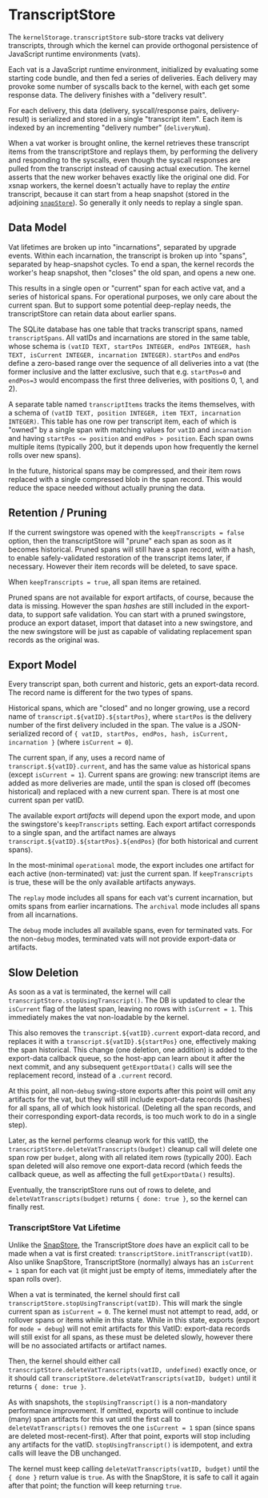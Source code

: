 # TranscriptStore

The `kernelStorage.transcriptStore` sub-store tracks vat delivery transcripts, through which the kernel can provide orthogonal persistence of JavaScript runtime environments (vats).

Each vat is a JavaScript runtime environment, initialized by evaluating some starting code bundle, and then fed a series of deliveries. Each delivery may provoke some number of syscalls back to the kernel, with each get some response data. The delivery finishes with a "delivery result".

For each delivery, this data (delivery, syscall/response pairs, delivery-result) is serialized and stored in a single "transcript item". Each item is indexed by an incrementing "delivery number" (`deliveryNum`).

When a vat worker is brought online, the kernel retrieves these transcript items from the transcriptStore and replays them, by performing the delivery and responding to the syscalls, even though the syscall responses are pulled from the transcript instead of causing actual execution. The kernel asserts that the new worker behaves exactly like the original one did. For xsnap workers, the kernel doesn't actually have to replay the *entire* transcript, because it can start from a heap snapshot (stored in the adjoining [`snapStore`](./snapstore.md)). So generally it only needs to replay a single span.

## Data Model

Vat lifetimes are broken up into "incarnations", separated by upgrade events. Within each incarnation, the transcript is broken up into "spans", separated by heap-snapshot cycles. To end a span, the kernel records the worker's heap snapshot, then "closes" the old span, and opens a new one.

This results in a single open or "current" span for each active vat, and a series of historical spans. For operational purposes, we only care about the current span. But to support some potential deep-replay needs, the transcriptStore can retain data about earlier spans.

The SQLite database has one table that tracks transcript spans, named `transcriptSpans`. All vatIDs and incarnations are stored in the same table, whose schema is `(vatID TEXT, startPos INTEGER, endPos INTEGER, hash TEXT, isCurrent INTEGER, incarnation INTEGER)`. `startPos` and `endPos` define a zero-based range over the sequence of all deliveries into a vat (the former inclusive and the latter exclusive, such that e.g. `startPos=0` and `endPos=3` would encompass the first three deliveries, with positions 0, 1, and 2).

A separate table named `transcriptItems` tracks the items themselves, with a schema of `(vatID TEXT, position INTEGER, item TEXT, incarnation INTEGER)`. This table has one row per transcript item, each of which is "owned" by a single span with matching values for `vatID` and `incarnation` and having `startPos <= position` and `endPos > position`. Each span owns multiple items (typically 200, but it depends upon how frequently the kernel rolls over new spans).

In the future, historical spans may be compressed, and their item rows replaced with a single compressed blob in the span record. This would reduce the space needed without actually pruning the data.

## Retention / Pruning

If the current swingstore was opened with the `keepTranscripts = false` option, then the transcriptStore will "prune" each span as soon as it becomes historical. Pruned spans will still have a span record, with a hash, to enable safely-validated restoration of the transcript items later, if necessary. However their item records will be deleted, to save space.

When `keepTranscripts = true`, all span items are retained.

Pruned spans are not available for export artifacts, of course, because the data is missing. However the span *hashes* are still included in the export-data, to support safe validation. You can start with a pruned swingstore, produce an export dataset, import that dataset into a new swingstore, and the new swingstore will be just as capable of validating replacement span records as the original was.

## Export Model

Every transcript span, both current and historic, gets an export-data record. The record name is different for the two types of spans.

Historical spans, which are "closed" and no longer growing, use a record name of
`transcript.${vatID}.${startPos}`, where `startPos` is the delivery number of the first delivery included in the span. The value is a JSON-serialized record of `{ vatID, startPos, endPos, hash, isCurrent, incarnation }` (where `isCurrent = 0`).

The current span, if any, uses a record name of `transcript.${vatID}.current`, and has the same value as historical spans (except `isCurrent = 1`). Current spans are growing: new transcript items are added as more deliveries are made, until the span is closed off (becomes historical) and replaced with a new current span. There is at most one current span per vatID.

The available export *artifacts* will depend upon the export mode, and upon the swingstore's `keepTranscripts` setting. Each export artifact corresponds to a single span, and the artifact names are always `transcript.${vatID}.${startPos}.${endPos}` (for both historical and current spans).

In the most-minimal `operational` mode, the export includes one artifact for each active (non-terminated) vat: just the current span. If `keepTranscripts` is true, these will be the only available artifacts anyways.

The `replay` mode includes all spans for each vat's current incarnation, but omits spans from earlier incarnations. The `archival` mode includes all spans from all incarnations.

The `debug` mode includes all available spans, even for terminated vats. For the non-`debug` modes, terminated vats will not provide export-data or artifacts.

## Slow Deletion

As soon as a vat is terminated, the kernel will call `transcriptStore.stopUsingTranscript()`.  The DB is updated to clear the `isCurrent` flag of the latest span, leaving no rows with `isCurrent = 1`. This immediately makes the vat non-loadable by the kernel.

This also removes the `transcript.${vatID}.current` export-data record, and replaces it with a `transcript.${vatID}.${startPos}` one, effectively making the span historical. This change (one deletion, one addition) is added to the export-data callback queue, so the host-app can learn about it after the next commit, and any subsequent `getExportData()` calls will see the replacement record, instead of a `.current` record.

At this point, all non-`debug` swing-store exports after this point will omit any artifacts for the vat, but they will still include export-data records (hashes) for all spans, all of which look historical. (Deleting all the span records, and their corresponding export-data records, is too much work to do in a single step).

Later, as the kernel performs cleanup work for this vatID, the `transcriptStore.deleteVatTranscripts(budget)` cleanup call will delete one span row per `budget`, along with all related item rows (typically 200). Each span deleted will also remove one export-data record (which feeds the callback queue, as well as affecting the full `getExportData()` results).

Eventually, the transcriptStore runs out of rows to delete, and `deleteVatTranscripts(budget)` returns `{ done: true }`, so the kernel can finally rest.

### TranscriptStore Vat Lifetime

Unlike the [SnapStore](./snapstore.md), the TranscriptStore *does* have an explicit call to be made when a vat is first created: `transcriptStore.initTranscript(vatID)`. Also unlike SnapStore, TranscriptStore (normally) always has an `isCurrent = 1` span for each vat (it might just be empty of items, immediately after the span rolls over).

When a vat is terminated, the kernel should first call `transcriptStore.stopUsingTranscript(vatID)`. This will mark the single current span as `isCurrent = 0`. The kernel must not attempt to read, add, or rollover spans or items while in this state. While in this state, exports (export for `mode = debug`) will not emit artifacts for this VatID: export-data records will still exist for all spans, as these must be deleted slowly, however there will be no associated artifacts or artifact names.

Then, the kernel should either call `transcriptStore.deleteVatTranscripts(vatID, undefined)` exactly once, or it should call `transcriptStore.deleteVatTranscripts(vatID, budget)` until it returns `{ done: true }`.

As with snapshots, the `stopUsingTranscript()` is a non-mandatory performance improvement. If omitted, exports will continue to include (many) span artifacts for this vat until the first call to `deleteVatTranscripts()` removes the one `isCurrent = 1` span (since spans are deleted most-recent-first). After that point, exports will stop including any artifacts for the vatID. `stopUsingTranscript()` is idempotent, and extra calls will leave the DB unchanged.

The kernel must keep calling `deleteVatTranscripts(vatID, budget)` until the `{ done }` return value is `true`.  As with the SnapStore, it is safe to call it again after that point; the function will keep returning `true`.
